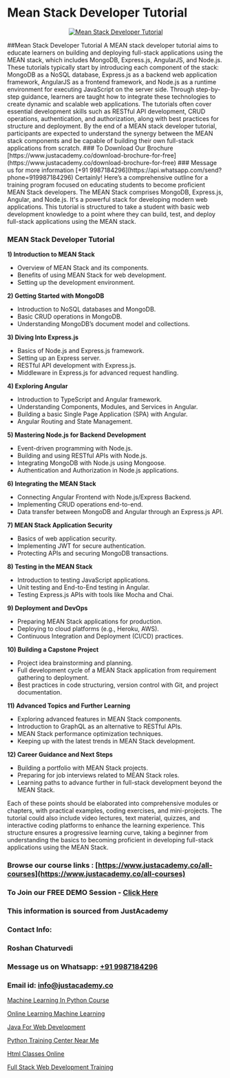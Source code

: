 # Mean Stack Developer Tutorial

<p align="center">
  <a href="https://justacademy.co/program-detail/full-stack-web-development">
    <img src="https://justacademy.co/storage2/program_images/1704700371.webp" alt="Mean Stack Developer Tutorial">
  </a>
</p>
##Mean Stack Developer Tutorial
A MEAN stack developer tutorial aims to educate learners on building and deploying full-stack applications using the MEAN stack, which includes MongoDB, Express.js, AngularJS, and Node.js. These tutorials typically start by introducing each component of the stack: MongoDB as a NoSQL database, Express.js as a backend web application framework, AngularJS as a frontend framework, and Node.js as a runtime environment for executing JavaScript on the server side. Through step-by-step guidance, learners are taught how to integrate these technologies to create dynamic and scalable web applications. The tutorials often cover essential development skills such as RESTful API development, CRUD operations, authentication, and authorization, along with best practices for structure and deployment. By the end of a MEAN stack developer tutorial, participants are expected to understand the synergy between the MEAN stack components and be capable of building their own full-stack applications from scratch.
### To Download Our Brochure [https://www.justacademy.co/download-brochure-for-free](https://www.justacademy.co/download-brochure-for-free)
### Message us for more information [+91 9987184296](https://api.whatsapp.com/send?phone=919987184296)
Certainly! Here’s a comprehensive outline for a training program focused on educating students to become proficient MEAN Stack developers. The MEAN Stack comprises MongoDB, Express.js, Angular, and Node.js. It's a powerful stack for developing modern web applications. This tutorial is structured to take a student with basic web development knowledge to a point where they can build, test, and deploy full-stack applications using the MEAN stack.

### MEAN Stack Developer Tutorial

**1) Introduction to MEAN Stack**
- Overview of MEAN Stack and its components.
- Benefits of using MEAN Stack for web development.
- Setting up the development environment.

**2) Getting Started with MongoDB**
- Introduction to NoSQL databases and MongoDB.
- Basic CRUD operations in MongoDB.
- Understanding MongoDB’s document model and collections.

**3) Diving Into Express.js**
- Basics of Node.js and Express.js framework.
- Setting up an Express server.
- RESTful API development with Express.js.
- Middleware in Express.js for advanced request handling.

**4) Exploring Angular**
- Introduction to TypeScript and Angular framework.
- Understanding Components, Modules, and Services in Angular.
- Building a basic Single Page Application (SPA) with Angular.
- Angular Routing and State Management.

**5) Mastering Node.js for Backend Development**
- Event-driven programming with Node.js.
- Building and using RESTful APIs with Node.js.
- Integrating MongoDB with Node.js using Mongoose.
- Authentication and Authorization in Node.js applications.

**6) Integrating the MEAN Stack**
- Connecting Angular Frontend with Node.js/Express Backend.
- Implementing CRUD operations end-to-end.
- Data transfer between MongoDB and Angular through an Express.js API.

**7) MEAN Stack Application Security**
- Basics of web application security.
- Implementing JWT for secure authentication.
- Protecting APIs and securing MongoDB transactions.

**8) Testing in the MEAN Stack**
- Introduction to testing JavaScript applications.
- Unit testing and End-to-End testing in Angular.
- Testing Express.js APIs with tools like Mocha and Chai.

**9) Deployment and DevOps**
- Preparing MEAN Stack applications for production.
- Deploying to cloud platforms (e.g., Heroku, AWS).
- Continuous Integration and Deployment (CI/CD) practices.

**10) Building a Capstone Project**
- Project idea brainstorming and planning.
- Full development cycle of a MEAN Stack application from requirement gathering to deployment.
- Best practices in code structuring, version control with Git, and project documentation.

**11) Advanced Topics and Further Learning**
- Exploring advanced features in MEAN Stack components.
- Introduction to GraphQL as an alternative to RESTful APIs.
- MEAN Stack performance optimization techniques.
- Keeping up with the latest trends in MEAN Stack development.

**12) Career Guidance and Next Steps**
- Building a portfolio with MEAN Stack projects.
- Preparing for job interviews related to MEAN Stack roles.
- Learning paths to advance further in full-stack development beyond the MEAN Stack.

Each of these points should be elaborated into comprehensive modules or chapters, with practical examples, coding exercises, and mini-projects. The tutorial could also include video lectures, text material, quizzes, and interactive coding platforms to enhance the learning experience. This structure ensures a progressive learning curve, taking a beginner from understanding the basics to becoming proficient in developing full-stack applications using the MEAN Stack.

### Browse our course links : [https://www.justacademy.co/all-courses](https://www.justacademy.co/all-courses) 
### To Join our FREE DEMO Session - [Click Here](https://www.justacademy.co/register-for-course-demo)


### This information is sourced from JustAcademy
### Contact Info:
### Roshan Chaturvedi
### Message us on Whatsapp: [+91 9987184296](https://api.whatsapp.com/send?phone=919987184296)
### Email id: [info@justacademy.co](mailto:info@justacademy.co)
                
[Machine Learning In Python Course](https://www.linkedin.com/pulse/machine-learning-python-course-justacademy-stockport-dwkee?trackingId=PRX0P5QF9ZAiSYYjuo0ixw%3D%3D&lipi=urn%3Ali%3Apage%3Ad_flagship3_company_admin%3Bjjks6g4uSqSiY706oaUeMg%3D%3D)

[Online Learning Machine Learning](https://www.linkedin.com/pulse/online-learning-machine-justacademy-mumbai-5ssqc?trackingId=fqSnuESdAt4%2FsCTmf%2F30QA%3D%3D&lipi=urn%3Ali%3Apage%3Ad_flagship3_showcase_admin%3BJUoY9p%2BbQrqxVPWmOWmq6Q%3D%3D)

[Java For Web Development](https://medium.com/@ranepooja/java-for-web-development-fac2ede2d10f)

[Python Training Center Near Me](https://medium.com/@AkashSingh2052/python-training-center-near-me-2456c4716d15)

[Html Classes Online](https://justacademyin.github.io/justacademy/html-classes-online)

[Full Stack Web Development Training](https://justacademyin.github.io/Articles/Full-Stack-Web-Development-Training)

